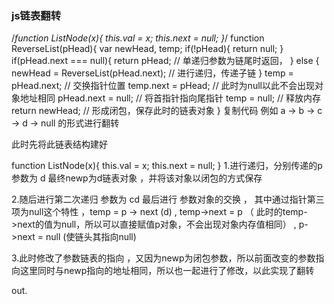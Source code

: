 ### js链表翻转

/*function ListNode(x){
    this.val = x;
    this.next = null;
}*/
function ReverseList(pHead){
    var newHead, temp;
    if(!pHead){
        return null;
    }
    if(pHead.next === null){
        return pHead;    // 单递归参数为链尾时返回，
    } else {
        newHead = ReverseList(pHead.next);  // 进行递归，传递子链
    }
    temp = pHead.next;   // 交换指针位置
    temp.next = pHead;   // 此时为null以此不会出现对象地址相同
    pHead.next = null;     // 将首指针指向尾指针
    temp = null;              // 释放内存
    return newHead;        // 形成闭包，保存此时的链表对象
}
复制代码
例如  a -> b -> c -> d -> null 的形式进行翻转

此时先将此链表结构建好

function ListNode(x){
    this.val = x;
    this.next = null;
}
1.进行递归，分别传递的p 参数为 d   最终newp为d链表对象    ，并将该对象以闭包的方式保存

2.随后进行第二次递归 参数为 cd  最后进行 参数对象的交换 ， 其中通过指针第三项为null这个特性  ，temp = p -> next  (d)  , temp->next = p （ 此时的temp->next的值为null，所以可以直接赋值p对象，不会出现对象内存值相同） ,  p->next = null   (使链头其指向null)      

3.此时修改了参数链表的指向 ，又因为newp为闭包参数，所以前面改变的参数指向这里同时与newp指向的地址相同，所以也一起进行了修改，以此实现了翻转      

 out.
